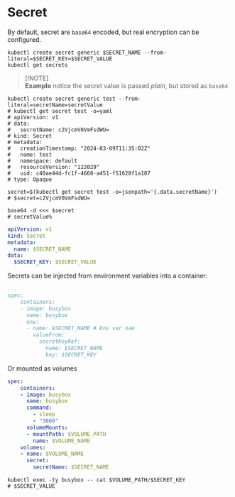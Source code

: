# Secret

By default, secret are `base64` encoded, but real encryption can be configured.

```shell
kubectl create secret generic $SECRET_NAME --from-literal=$SECRET_KEY=$SECRET_VALUE
kubectl get secrets
```

> [!NOTE]\
> **Example** notice the secret value is passed _plain_, but stored as `base64`

```shell
kubectl create secret generic test --from-literal=secretName=secretValue
# kubectl get secret test -o=yaml 
# apiVersion: v1
# data:
#   secretName: c2VjcmV0VmFsdWU=
# kind: Secret
# metadata:
#   creationTimestamp: "2024-03-09T11:35:02Z"
#   name: test
#   namespace: default
#   resourceVersion: "122029"
#   uid: c40ae44d-fc1f-4668-a451-f51628f1a187
# type: Opaque

secret=$(kubectl get secret test -o=jsonpath='{.data.secretName}')  
# $secret=c2VjcmV0VmFsdWU= 

base64 -d <<< $secret
# secretValue%
```

```yaml
apiVersion: v1
kind: Secret
metadata:
  name: $SECRET_NAME
data:
  $SECRET_KEY: $SECRET_VALUE
```

Secrets can be injected from environment variables into a container:

```yaml
...
spec:
    containers:
    - image: busybox
      name: busybox
      env:
      - name: $SECRET_NAME # Env var nae
        valueFrom:
          secretKeyRef:
            name: $SECRET_NAME
            key: $SECRET_KEY
```

Or mounted as volumes

```yaml
spec:
    containers:
    - image: busybox
      name: busybox
      command:
        - sleep
        - "3600"
      volumeMounts:
      - mountPath: $VOLUME_PATH
        name: $VOLUME_NAME
    volumes:
    - name: $VOLUME_NAME
      secret:
        secretName: $SECRET_NAME
```

```shell
kubectl exec -ty busybox -- cat $VOLUME_PATH/$SECRET_KEY
# $SECRET_VALUE
```